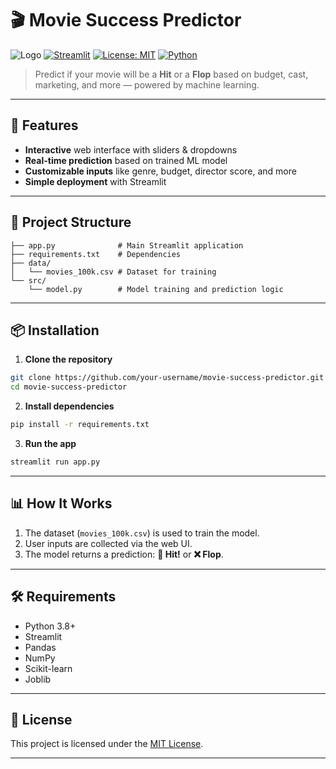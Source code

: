 # 🎬 Movie Success Predictor

![Logo](https://img.shields.io/badge/ML-Powered-blue?style=flat-square\&logo=python)
[![Streamlit](https://img.shields.io/badge/Streamlit-App-red?style=flat-square\&logo=streamlit)](https://streamlit.io/)
[![License: MIT](https://img.shields.io/badge/License-MIT-green.svg?style=flat-square)](LICENSE)
[![Python](https://img.shields.io/badge/Python-3.8+-yellow.svg?style=flat-square\&logo=python)](https://www.python.org/)

> Predict if your movie will be a **Hit** or a **Flop** based on budget, cast, marketing, and more — powered by machine learning.

---

## 🚀 Features

* **Interactive** web interface with sliders & dropdowns
* **Real-time prediction** based on trained ML model
* **Customizable inputs** like genre, budget, director score, and more
* **Simple deployment** with Streamlit

---

## 📂 Project Structure

```
├── app.py              # Main Streamlit application
├── requirements.txt    # Dependencies
├── data/
│   └── movies_100k.csv # Dataset for training
└── src/
    └── model.py        # Model training and prediction logic
```

---

## 📦 Installation

1. **Clone the repository**

```bash
git clone https://github.com/your-username/movie-success-predictor.git
cd movie-success-predictor
```

2. **Install dependencies**

```bash
pip install -r requirements.txt
```

3. **Run the app**

```bash
streamlit run app.py
```

---

## 📊 How It Works

1. The dataset (`movies_100k.csv`) is used to train the model.
2. User inputs are collected via the web UI.
3. The model returns a prediction: **🎉 Hit!** or **❌ Flop**.

---



## 🛠 Requirements

* Python 3.8+
* Streamlit
* Pandas
* NumPy
* Scikit-learn
* Joblib

---

## 📜 License

This project is licensed under the [MIT License](LICENSE).

---
